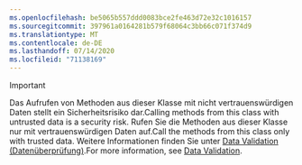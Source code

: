 ```yaml
---
ms.openlocfilehash: be5065b557ddd0083bce2fe463d72e32c1016157
ms.sourcegitcommit: 397961a0164281b579f68064c3bb66c071f374d9
ms.translationtype: MT
ms.contentlocale: de-DE
ms.lasthandoff: 07/14/2020
ms.locfileid: "71138169"
---
```

> [!IMPORTANT]
> <span data-ttu-id="a9d49-101">Das Aufrufen von Methoden aus dieser Klasse mit nicht vertrauenswürdigen Daten stellt ein Sicherheitsrisiko dar.</span><span class="sxs-lookup"><span data-stu-id="a9d49-101">Calling methods from this class with untrusted data is a security risk.</span></span> <span data-ttu-id="a9d49-102">Rufen Sie die Methoden aus dieser Klasse nur mit vertrauenswürdigen Daten auf.</span><span class="sxs-lookup"><span data-stu-id="a9d49-102">Call the methods from this class only with trusted data.</span></span> <span data-ttu-id="a9d49-103">Weitere Informationen finden Sie unter [Data Validation (Datenüberprüfung)](https://www.owasp.org/index.php/Data_Validation).</span><span class="sxs-lookup"><span data-stu-id="a9d49-103">For more information, see [Data Validation](https://www.owasp.org/index.php/Data_Validation).</span></span>